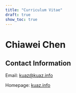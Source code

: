 ```yaml
---
title: "Curriculum Vitae"
draft: true
show_toc: true
---
```


# Chiawei Chen

## Contact Information

Email: <kuaz@kuaz.info>

Homepage: [kuaz.info](https://www.kuaz.info)
